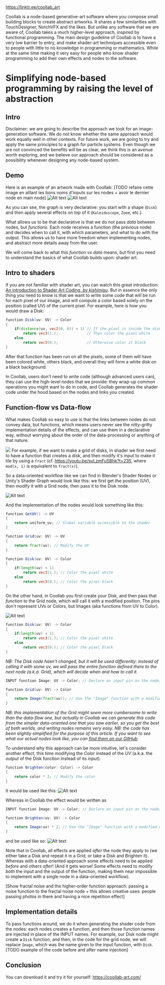 https://linktr.ee/coollab_art

Coollab is a node-based generative-art software where you compose small building blocks to create abstract artworks. It shares a few similarities with TouchDesigner, NotchVFX and the likes. But unlike any software that we are aware of, Coollab takes a much higher-level approach, inspired by functional programming. The main design guideline of Coollab is to have a very low barrier to entry, and make shader-art techniques accessible even to people with little to no knowledge in programming or mathematics. While at the same time making it very easy for people who know shader programming to add their own effects and nodes to the software.

# Simplifying node-based programming by raising the level of abstraction

## Intro

Disclaimer: we are going to describe the approach we took for an image-generation software. We do not know whether the same approach would work equally well in other contexts. For future work, we are going to try and apply the same principles to a graph for particle systems. Even though we are not convinced the benefits will be as clear, we think this is an avenue worth exploring, and we believe our approach should be considered as a possibility whenever designing any node-based system.

## Demo

Here is an example of an artwork made with Coollab:
[TODO refaire cette image en aillant les bons noms d'inputs sur les nodes + avoir le dernier node en main node]
![Alt text](<demo V1.png>)
![Alt text](images/img(0).png)

As you can see, the graph is very declarative: you start with a shape (`Disk`) and then apply several effects on top of it (`Kaleidoscope`, `Zoom`, etc.).

What allows us to be that declarative is that we do not pass *data* between nodes, but *functions*. Each node receives a function (the previous node) and decides when to call it, with which parameters, and what to do with the output. This allows us to have more freedom when implementing nodes, and abstract more details away from the user.

We will come back to what this *function vs data* means, but first you need to understand the basics of what Coollab builds upon: shader art.

## Intro to shaders

If you are not familiar with shader art, you can watch this great introduction: [An introduction to Shader Art Coding, *by kishimisu*](https://youtu.be/f4s1h2YETNY). But in essence the only thing you need to know is that we want to write some code that will be run for each pixel of our image, and will compute a color based solely on the position (called UV) of the current pixel. For example, here is how you would draw a Disk:
```glsl title="Disk"
function Disk(uv: UV) -> Color
{
    if(distance(uv, vec2(0, 0)) < 1) // If the pixel is inside the disk (distance from the origin less than 1)
        return vec3(1.);             // Then color the pixel white
    else
        return vec3(0.);             // Otherwise color it black
}
```
After that function has been run on all the pixels, some of them will have been colored white, others black, and overall they will form a white disk on a black background.

In Coollab, users don't need to write code (although advanced users can), they can use the high-level nodes that we provide: they wrap-up common operations you might want to do in code, and Coollab generates the shader code under the hood based on the nodes and links you created.

## Function-flow vs Data-flow

What makes Coollab so easy to use is that the links between nodes do not convey data, but functions, which means users never see the nitty-gritty implementation details of the effects, and can use them in a declarative way, without worrying about the order of the data-processing or anything of that nature.

![](./grid_of_disks.png)
For example, if we want to make a grid of disks, in shader we first need to have a function that creates a disk, and then modify it's input to make it tile by using a `fract` (cf. https://youtu.be/svLzmFuSBhk?t=235, where `mod(x, 1)` is equivalent to `fract(x)`).

So a data-oriented workflow like we can find in Blender's Shader Nodes or Unity's Shader Graph would look like this: we first get the position (UV), then modify it with a Grid node, then pass it to the Disk node.

![Alt text](./data_flow.png)

And the implementation of the nodes would look something like this:

```glsl title="Get UV"
function GetUV() -> UV
{
    return uniform_uv; // Global variable accessible to the shader
}
```
```glsl title="Grid"
function Grid(uv: UV) -> UV
{
    return fract(uv); // Modify the UV
}
```
```glsl title="Disk"
function Disk(uv: UV) -> Color
{
    if(length(uv) < 1)
        return vec3(1.); // Color the pixel white
    else
        return vec3(0.); // Color the pixel black
}
```

On the other hand, in Coollab you first create your Disk, and then pass that *function* to the Grid node, which will call it with a modified position. The pins don't represent UVs or Colors, but Images (aka functions from UV to Color).

![Alt text](function_flow.png)

```glsl title="Disk"
function Disk(uv: UV) -> Color
{
    if(length(uv) < 1)
        return vec3(1.); // Color the pixel white
    else
        return vec3(0.); // Color the pixel black
}
```
*NB: The Disk node hasn't changed, but it will be used differently: instead of calling it with some uv, we will pass the entire function defined there to the next node (a.k.a. Grid), which will decide when and how to call it.*
```glsl title="Grid"
INPUT function Image: UV -> Color; // Declare an input pin on the node, that will receive a function called Image.

function Grid(uv: UV) -> Color
{
    return Image(fract(uv)); // Use the "Image" function with a modified input (UV).
}
```
*NB: this implementation of the Grid might seem more cumbersome to write than the data-flow one, but actually in Coollab we can generate this code from the simpler data-oriented one that you saw earlier, so you get the best of both worlds, and writing nodes remains very easy.*
*NB: the code has been slightly simplified for the purpose of this article. If you want to see what our actual nodes look like, you can [find them on our GitHub](https://github.com/CoolLibs/Lab/blob/main/Nodes/30%20Shape/Disk.clbnode).*

To understand why this approach can be more intuitive, let's consider another effect, this time modifying the *Color* instead of the *UV* (a.k.a. the *output* of the Disk function instead of its *input*).

```glsl title="Brighten"
function Brighten(color: Color) -> Color
{
    return color * 2; // Modify the color
}
```
It would be used like this:
![Alt text](data_flow2.png)

Whereas in Coollab the effect would be written as
```glsl title="Brighten"
INPUT function Image: UV -> Color; // Declare an input pin on the node, that will receive a function called Image.

function Brighten(uv: UV) -> Color
{
    return Image(uv) * 2; // Use the "Image" function with a modified output.
}
```
and be used like so:
![Alt text](function_flow2.png)

Note that in Coollab, all effects are applied *after* the node they apply to (we either take a Disk and repeat it in a Grid, or take a Disk and Brighten it). Whereas with a data-oriented approach some effects need to be applied *before* and others *after*! (And it gets worse! Some effects need to modify *both* the input and the output of the function, making them near impossible to implement with a single node in a data-oriented workflow).

[Show fractal noise and the higher-order function approach: passing a noise function to the fractal noise node + this allows creative uses: people passing photos in there and having a nice repetition effect] 

## Implementation details

To pass functions around, we do it when generating the shader code from the nodes: each nodes creates a function, and then those function names are injected in place of the INPUT names. For example, our Disk node might create a `Disk` function, and then, in the code for the grid node, we will replace `Image`, which was the name given to the input function, with `Disk`.
[TODO example of the code before and after name injection]

## Conclusion

You can download it and try it for yourself: https://coollab-art.com/